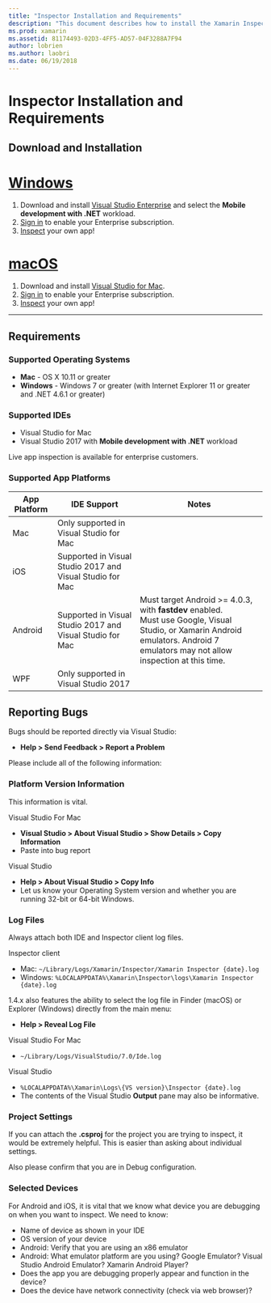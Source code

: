 ```yaml
---
title: "Inspector Installation and Requirements"
description: "This document describes how to install the Xamarin Inspector and discusses supported operating system, IDEs, and app platforms."
ms.prod: xamarin
ms.assetid: 81174493-02D3-4FF5-AD57-04F3288A7F94
author: lobrien
ms.author: laobri
ms.date: 06/19/2018
---
```


# Inspector Installation and Requirements

## Download and Installation

# [Windows](#tab/windows)

1. Download and install [Visual Studio Enterprise](https://visualstudio.microsoft.com/vs/)
   and select the **Mobile development with .NET** workload.
1. [Sign in](https://docs.microsoft.com/visualstudio/ide/signing-in-to-visual-studio)
   to enable your Enterprise subscription.
1. [Inspect](~/tools/inspector/inspect.md) your own app!

# [macOS](#tab/macos)

1. Download and install [Visual Studio for Mac](https://visualstudio.microsoft.com/vs/mac/).
1. [Sign in](https://docs.microsoft.com/visualstudio/mac/activation)
   to enable your Enterprise subscription.
1. [Inspect](~/tools/inspector/inspect.md) your own app!

-----

## Requirements

### Supported Operating Systems

- **Mac** - OS X 10.11 or greater
- **Windows** - Windows 7 or greater (with Internet Explorer 11 or greater and
  .NET 4.6.1 or greater)

### Supported IDEs

- Visual Studio for Mac
- Visual Studio 2017 with **Mobile development with .NET** workload

Live app inspection is available for enterprise customers.

<a name="supported-platforms" />

### Supported App Platforms

|App Platform|IDE Support|Notes|
|--- |--- |--- |
|Mac|Only supported in Visual Studio for Mac|
|iOS|Supported in Visual Studio 2017 and Visual Studio for Mac| |
|Android|Supported in Visual Studio 2017 and Visual Studio for Mac|Must target Android >= 4.0.3, with **fastdev** enabled.<br />Must use Google, Visual Studio, or Xamarin Android emulators. Android 7 emulators may not allow inspection at this time.|
|WPF|Only supported in Visual Studio 2017|

<a name="reporting-bugs" />

## Reporting Bugs

Bugs should be reported directly via Visual Studio:

- **Help > Send Feedback > Report a Problem**

Please include all of the following information:

### Platform Version Information

This information is vital.

Visual Studio For Mac

- **Visual Studio > About Visual Studio > Show Details > Copy Information**
- Paste into bug report

Visual Studio

- **Help > About Visual Studio > Copy Info**
- Let us know your Operating System version and whether you are running 32-bit or 64-bit Windows.

### Log Files

Always attach both IDE and Inspector client log files.

Inspector client

- Mac: `~/Library/Logs/Xamarin/Inspector/Xamarin Inspector {date}.log`
- Windows: `%LOCALAPPDATA%\Xamarin\Inspector\logs\Xamarin Inspector {date}.log`

1.4.x also features the ability to select the log file in Finder (macOS) or
Explorer (Windows) directly from the main menu:

- **Help > Reveal Log File**

Visual Studio For Mac

- `~/Library/Logs/VisualStudio/7.0/Ide.log`

Visual Studio

- `%LOCALAPPDATA%\Xamarin\Logs\{VS version}\Inspector {date}.log`
- The contents of the Visual Studio **Output** pane may also be informative.

### Project Settings

If you can attach the **.csproj** for the project you are trying to inspect,
it would be extremely helpful. This is easier than asking about individual settings.

Also please confirm that you are in Debug configuration.

### Selected Devices

For Android and iOS, it is vital that we know what device you are debugging on when
you want to inspect. We need to know:

- Name of device as shown in your IDE
- OS version of your device
- Android: Verify that you are using an x86 emulator
- Android: What emulator platform are you using? Google Emulator? Visual Studio Android Emulator? Xamarin Android Player?
- Does the app you are debugging properly appear and function in the device?
- Does the device have network connectivity (check via web browser)?

[client-bugs]: https://github.com/Microsoft/workbooks/issues/new
